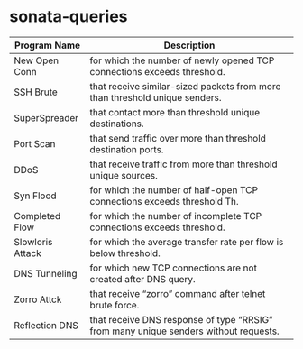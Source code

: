 # sonata-queries


| Program Name  | Description|
| ------------- | ------------- |
| New Open Conn | for which the number of newly opened TCP connections exceeds threshold.|
| SSH Brute     | that receive similar-sized packets from more than threshold unique senders.|
| SuperSpreader | that contact more than threshold unique destinations.|
| Port Scan     | that send traffic over more than threshold destination ports.|
| DDoS          |that receive traffic from more than threshold unique sources.|
| Syn Flood     | for which the number of half-open TCP connections exceeds threshold Th. |
| Completed Flow| for which the number of incomplete TCP connections exceeds threshold.|
| Slowloris Attack | for which the average transfer rate per flow is below threshold.|
| DNS Tunneling | for which new TCP connections are not created after DNS query.|
| Zorro Attck | that receive “zorro” command after telnet brute force.|
| Reflection DNS| that receive DNS response of type “RRSIG” from many unique senders without requests.|
